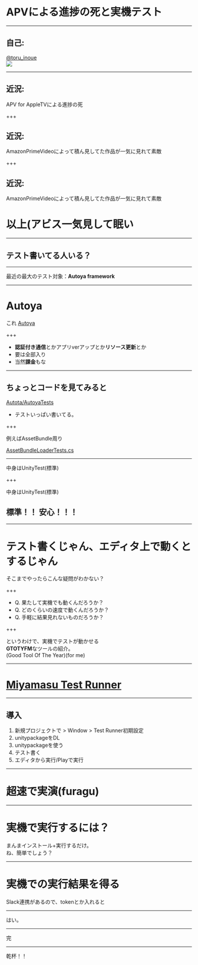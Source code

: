 # APVによる進捗の死と実機テスト


---

## 自己:

[@toru_inoue](https://twitter.com/toru_inoue)  
![](https://pbs.twimg.com/profile_images/835125630417035267/mqTCMw08_bigger.jpg)


---

## 近況:
APV for AppleTVによる進捗の死

+++

## 近況:
AmazonPrimeVideoによって積ん見してた作品が一気に見れて素敵

+++


## 近況:

AmazonPrimeVideoによって積ん見してた作品が一気に見れて素敵  
# 以上(アビス一気見して眠い


---


## テスト書いてる人いる？

---

最近の最大のテスト対象：**Autoya framework**

---

# Autoya

これ [Autoya](https://github.com/sassembla/Autoya)

+++

* **認証付き通信**とかアプリverアップとか**リソース更新**とか
* 要は全部入り
* 当然**課金**もな

---

## ちょっとコードを見てみると

[Autota/AutoyaTests](https://github.com/sassembla/Autoya/tree/master/Assets/AutoyaTests)

- テストいっぱい書いてる。


+++

例えばAssetBundle周り

[AssetBundleLoaderTests.cs](https://github.com/sassembla/Autoya/blob/master/Assets/AutoyaTests/Tests/AssetBundles/AssetBundleLoaderTests.cs#L134)

---

中身はUnityTest(標準)  

+++

中身はUnityTest(標準)  

## 標準！！ 安心！！！

---

# テスト書くじゃん、エディタ上で動くとするじゃん

そこまでやったらこんな疑問がわかない？

+++

* Q. 果たして実機でも動くんだろうか？
* Q. どのくらいの速度で動くんだろうか？
* Q. 手軽に結果見れないものだろうか？

+++

というわけで、実機でテストが動かせる  
**GTOTYFM**なツールの紹介。  
(Good Tool Of The Year)(for me)

---


# [Miyamasu Test Runner](https://github.com/sassembla/Miyamasu)




---

## 導入


1. 新規プロジェクトで > Window > Test Runner初期設定
2. unitypackageをDL
3. unitypackageを使う
4. テスト書く
5. エディタから実行/Playで実行

---

# 超速で実演(furagu)

---

# 実機で実行するには？

まんまインストール+実行するだけ。   
ね、簡単でしょう？


---

# 実機での実行結果を得る

Slack連携があるので、tokenとか入れると  

---


はい。

---

完

---

乾杯！！

